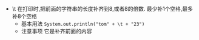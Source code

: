 - \t
	在打印时,把前面的字符串的长度补齐到8,或者8的倍数.
	最少补1个空格,最多补8个空格
	- 基本用法
		`System.out.println("tom" + \t + "23")`
	- 注意事项
		它是补齐前面的内容